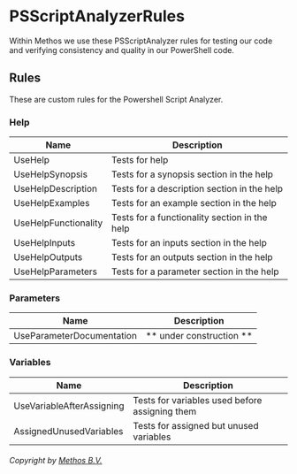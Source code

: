 # PSScriptAnalyzerRules
Within Methos we use these PSScriptAnalyzer rules for testing our code and verifying consistency and quality in our PowerShell code.

## Rules
These are custom rules for the Powershell Script Analyzer.

### Help
| Name                      | Description                                                   |
| ------------------------- | ------------------------------------------------------------- |
| UseHelp                   | Tests for help                                                |
| UseHelpSynopsis           | Tests for a synopsis section in the help                      |
| UseHelpDescription        | Tests for a description section in the help                   |
| UseHelpExamples           | Tests for an example section in the help                      |
| UseHelpFunctionality      | Tests for a functionality section in the help                 |
| UseHelpInputs             | Tests for an inputs section in the help                       |
| UseHelpOutputs            | Tests for an outputs section in the help                      |
| UseHelpParameters         | Tests for a parameter section in the help                     |

### Parameters
| Name                      | Description                                                   |
| ------------------------- | ------------------------------------------------------------- |
| UseParameterDocumentation | ** under construction **  |

### Variables
| Name                      | Description                                                   |
| ------------------------- | ------------------------------------------------------------- |
| UseVariableAfterAssigning | Tests for variables used before assigning them                |
| AssignedUnusedVariables   | Tests for assigned but unused variables                       |



###### Copyright by [Methos B.V.](http://www.methos.nl "Methos")